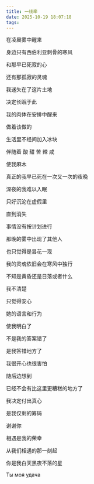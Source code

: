 ```yaml
---
title: 一线牵
date: 2025-10-19 18:07:18
tags:
---
```


在凌晨雾中醒来

身边只有西伯利亚刺骨的寒风

和那早已死寂的心

还有那孤寂的灵魂

我迷失在了这片土地

决定长眠于此

我的肉体在安排中醒来

做着该做的

生活里不经间加入冰块

伴随着 酸 甜 苦 辣 咸

使我麻木

真正的我早已死在一次又一次的夜晚

深夜的我难以入眠

只好沉沦在虚假里

直到消失

事情没有按计划进行

那晚的雾中出现了其他人

也只觉得是昙花一现

我的灵魂依旧会在寒风中独行

不知是黄昏还是日落或者什么

我不清楚

只觉得安心

她的语言和行为

使我明白了

不是我的答案错了

是我答错地方了

我很开心也很害怕

随后边想到

已经不会有比这里更糟糕的地方了

我决定付出真心

是我仅剩的筹码

谢谢你

相遇是我的荣幸

从我们相遇的那一刻起

你是我白天黑夜不落的星

Ты моя удача